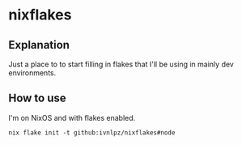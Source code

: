 # nixflakes
## Explanation
Just a place to to start filling in flakes that I'll be using in mainly dev environments. 
## How to use
I'm on NixOS and with flakes enabled. 

``` fish
nix flake init -t github:ivnlpz/nixflakes#node

```


